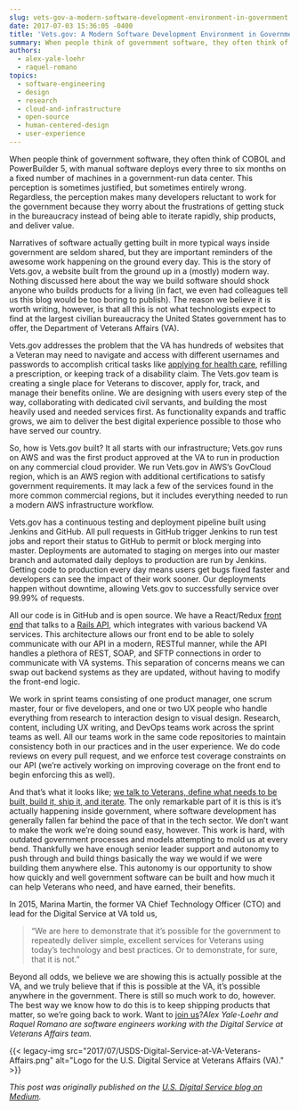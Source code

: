 ```yaml
---
slug: vets-gov-a-modern-software-development-environment-in-government
date: 2017-07-03 15:36:05 -0400
title: 'Vets.gov: A Modern Software Development Environment in Government'
summary: When people think of government software, they often think of COBOL and PowerBuilder 5, with manual software deploys every three to six months on a fixed number of machines in a government-run data center. This perception is sometimes justified, but sometimes entirely wrong. Regardless, the perception makes many developers reluctant to work for the government
authors:
  - alex-yale-loehr
  - raquel-romano
topics:
  - software-engineering
  - design
  - research
  - cloud-and-infrastructure
  - open-source
  - human-centered-design
  - user-experience
---
```


When people think of government software, they often think of COBOL and PowerBuilder 5, with manual software deploys every three to six months on a fixed number of machines in a government-run data center. This perception is sometimes justified, but sometimes entirely wrong. Regardless, the perception makes many developers reluctant to work for the government because they worry about the frustrations of getting stuck in the bureaucracy instead of being able to iterate rapidly, ship products, and deliver value.

Narratives of software actually getting built in more typical ways inside government are seldom shared, but they are important reminders of the awesome work happening on the ground every day. This is the story of Vets.gov, a website built from the ground up in a (mostly) modern way. Nothing discussed here about the way we build software should shock anyone who builds products for a living (in fact, we even had colleagues tell us this blog would be too boring to publish). The reason we believe it is worth writing, however, is that all this is not what technologists expect to find at the largest civilian bureaucracy the United States government has to offer, the Department of Veterans Affairs (VA).

Vets.gov addresses the problem that the VA has hundreds of websites that a Veteran may need to navigate and access with different usernames and passwords to accomplish critical tasks like <a href="https://medium.com/the-u-s-digital-service/introducing-a-new-digital-application-for-healthcare-at-va-610d8bac4c78" target="_blank" rel="noopener">applying for health care</a>, refilling a prescription, or keeping track of a disability claim. The Vets.gov team is creating a single place for Veterans to discover, apply for, track, and manage their benefits online. We are designing with users every step of the way, collaborating with dedicated civil servants, and building the most heavily used and needed services first. As functionality expands and traffic grows, we aim to deliver the best digital experience possible to those who have served our country.

So, how is Vets.gov built? It all starts with our infrastructure; Vets.gov runs on AWS and was the first product approved at the VA to run in production on any commercial cloud provider. We run Vets.gov in AWS’s GovCloud region, which is an AWS region with additional certifications to satisfy government requirements. It may lack a few of the services found in the more common commercial regions, but it includes everything needed to run a modern AWS infrastructure workflow.

Vets.gov has a continuous testing and deployment pipeline built using Jenkins and GitHub. All pull requests in GitHub trigger Jenkins to run test jobs and report their status to GitHub to permit or block merging into master. Deployments are automated to staging on merges into our master branch and automated daily deploys to production are run by Jenkins. Getting code to production every day means users get bugs fixed faster and developers can see the impact of their work sooner. Our deployments happen without downtime, allowing Vets.gov to successfully service over 99.99% of requests.

All our code is in GitHub and is open source. We have a React/Redux <a href="https://github.com/department-of-veterans-affairs/vets-website" target="_blank" rel="noopener">front end</a> that talks to a <a href="https://github.com/department-of-veterans-affairs/vets-api" target="_blank" rel="noopener">Rails API</a>, which integrates with various backend VA services. This architecture allows our front end to be able to solely communicate with our API in a modern, RESTful manner, while the API handles a plethora of REST, SOAP, and SFTP connections in order to communicate with VA systems. This separation of concerns means we can swap out backend systems as they are updated, without having to modify the front-end logic.

We work in sprint teams consisting of one product manager, one scrum master, four or five developers, and one or two UX people who handle everything from research to interaction design to visual design. Research, content, including UX writing, and DevOps teams work across the sprint teams as well. All our teams work in the same code repositories to maintain consistency both in our practices and in the user experience. We do code reviews on every pull request, and we enforce test coverage constraints on our API (we’re actively working on improving coverage on the front end to begin enforcing this as well).

And that’s what it looks like; <a href="https://medium.com/the-u-s-digital-service/vas-gi-bill-comparison-tool-helps-veterans-research-education-programs-c6053e7f1827" target="_blank" rel="noopener">we talk to Veterans, define what needs to be built, build it, ship it, and iterate</a>. The only remarkable part of it is this is it’s actually happening inside government, where software development has generally fallen far behind the pace of that in the tech sector. We don’t want to make the work we’re doing sound easy, however. This work is hard, with outdated government processes and models attempting to mold us at every bend. Thankfully we have enough senior leader support and autonomy to push through and build things basically the way we would if we were building them anywhere else. This autonomy is our opportunity to show how quickly and well government software can be built and how much it can help Veterans who need, and have earned, their benefits.

In 2015, Marina Martin, the former VA Chief Technology Officer (CTO) and lead for the Digital Service at VA told us,

> &#8220;We are here to demonstrate that it’s possible for the government to repeatedly deliver simple, excellent services for Veterans using today’s technology and best practices. Or to demonstrate, for sure, that it is not.&#8221;

Beyond all odds, we believe we are showing this is actually possible at the VA, and we truly believe that if this is possible at the VA, it’s possible anywhere in the government. There is still so much work to do, however. The best way we know how to do this is to keep shipping products that matter, so we’re going back to work. Want to <a href="https://www.usds.gov/join" target="_blank" rel="noopener">join us</a>?_Alex Yale-Loehr and Raquel Romano are software engineers working with the Digital Service at Veterans Affairs team._

{{< legacy-img src="2017/07/USDS-Digital-Service-at-VA-Veterans-Affairs.png" alt="Logo for the U.S. Digital Service at Veterans Affairs (VA)." >}}

_This post was originally published on the [U.S. Digital Service blog on Medium](https://medium.com/the-u-s-digital-service/vets-gov-a-modern-software-development-environment-in-government-2a0ec8f0623a)._
